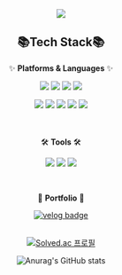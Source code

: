 <div align="center">

<img src="https://capsule-render.vercel.app/api?type=waving&color=FFB6C1&height=200&section=header&text=YEBIN'S%20GITHUB&fontSize=90&fontColor=FFFFFF" />

## 📚Tech Stack📚

✨ **Platforms & Languages** ✨
<!-- 자바 -->
<img src="https://img.shields.io/badge/Java-007396?style=flat&logo=OpenJDK&logoColor=white"/> <!-- 스프링 --><img src="https://img.shields.io/badge/Spring-6DB33F?style=flat&logo=spring&logoColor=white"/> <!-- 스프링부트 --><img src="https://img.shields.io/badge/SpringBoot-6DB33F?style=flat&logo=springboot&logoColor=white"/> <!-- django --><img src="https://img.shields.io/badge/Django-092E20?style=flat&logo=django&logoColor=white"/>
<!-- MySQL --><img src="https://img.shields.io/badge/MySQL-4479A1?style=flat&logo=mysql&logoColor=white"/> <!-- Oracle --><img src="https://img.shields.io/badge/Oracle-F80000?style=flat&logo=oracle&logoColor=white"/>
<!-- html --><img src="https://img.shields.io/badge/HTML5-E34F26?style=flat&logo=html5&logoColor=white"/> <!-- css --><img src="https://img.shields.io/badge/CSS3-1572B6?style=flat&logo=css3&logoColor=white"/> <!-- javascript --><img src="https://img.shields.io/badge/JavaScript-F7DF1E?style=flat&logo=JavaScript&logoColor=white"/>

<br>
<br>
<br>

🛠️ **Tools** 🛠️
<!-- 깃허브 -->
<img src="https://img.shields.io/badge/GitHub-181717?style=flat&logo=github&logoColor=white"/> <!-- 인텔리제이 --><img src="https://img.shields.io/badge/intelliJ%20IDEA-000000?style=flat&logo=intellijidea&logoColor=white"/> <!-- 이클립스 --><img src="https://img.shields.io/badge/eclipse%20IDE-2C2255?style=flat&logo=eclipseide&logoColor=white"/>


<br>


🎨 **Portfolio** 🎨
<!-- 벨로그 -->
<a href="https://velog.io/@y_bin/posts">
    <img src="https://img.shields.io/badge/velog-20C997?style=flat&logo=velog&logoColor=white" alt="velog badge"/>
</a>

<br>
<br>
  
[![Solved.ac
프로필](http://mazassumnida.wtf/api/v2/generate_badge?boj=yebin0322)](https://solved.ac/yebin0322)

  
![Anurag's GitHub stats](https://github-readme-stats.vercel.app/api?username=Jyebin&show_icons=true&theme=graywhite)

